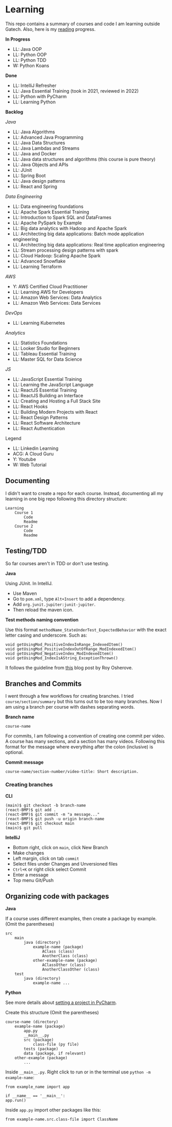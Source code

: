 # Learning

This repo contains a summary of courses and code I am learning outside Gatech. Also, here is my [reading](https://github.com/tomordonez/reading) progress.

**In Progress**

* LL: Java OOP
* LL: Python OOP
* LL: Python TDD
* W: Python Koans

**Done**

* LL: IntelliJ Refresher
* LL: Java Essential Training (took in 2021, reviewed in 2022)
* LL: Python with PyCharm
* LL: Learning Python

**Backlog**

*Java*
* LL: Java Algorithms
* LL: Advanced Java Programming
* LL: Java Data Structures
* LL: Java Lambdas and Streams
* LL: Java and Docker
* LL: Java data structures and algorithms (this course is pure theory)
* LL: Java Objects and APIs
* LL: JUnit
* LL: Spring Boot
* LL: Java design patterns
* LL: React and Spring

*Data Engineering*

* LL: Data engineering foundations
* LL: Apache Spark Essential Training
* LL: Introduction to Spark SQL and DataFrames
* LL: Apache PySpark by Example
* LL: Big data analytics with Hadoop and Apache Spark
* LL: Architecting big data applications: Batch mode application engineering
* LL: Architecting big data applications: Real time application engineering
* LL: Stream processing design patterns with spark
* LL: Cloud Hadoop: Scaling Apache Spark
* LL: Advanced Snowflake
* LL: Learning Terraform

*AWS*
* Y: AWS Certified Cloud Practitioner
* LL: Learning AWS for Developers
* LL: Amazon Web Services: Data Analytics
* LL: Amazon Web Services: Data Services

*DevOps*
* LL: Learning Kubernetes

*Analytics*
* LL: Statistics Foundations
* LL: Looker Studio for Beginners
* LL: Tableau Essential Training
* LL: Master SQL for Data Science

*JS*
* LL: JavaScript Essential Training
* LL: Learning the JavaScript Language
* LL: ReactJS Essential Training
* LL: ReactJS Building an Interface
* LL: Creating and Hosting a Full Stack Site
* LL: React Hooks
* LL: Building Modern Projects with React
* LL: React Design Patterns
* LL: React Software Architecture
* LL: React Authentication

Legend

* LL: Linkedin Learning
* ACG: A Cloud Guru
* Y: Youtube
* W: Web Tutorial

## Documenting

I didn't want to create a repo for each course. Instead, documenting all my learning in one big repo following this directory structure:

    Learning
        Course 1
            Code
            Readme
        Course 2
            Code
            Readme

## Testing/TDD

So far courses aren't in TDD or don't use testing.

**Java**

Using JUnit. In IntelliJ.

* Use Maven
* Go to `pom.xml`, type `Alt+Insert` to add a dependency.
* Add `org.junit.jupiter:junit-jupiter`.
* Then reload the maven icon.

**Test methods naming convention**

Use this format `methodName_StateUnderTest_ExpectedBehavior` with the exact letter casing and underscore. Such as:

    void getUsingMod_PositiveIndexInRange_IndexedItem()
    void getUsingMod_PositiveIndexOutOfRange_ModIndexedItem()
    void getUsingMod_NegativeIndex_ModIndexedItem()
    void getUsingMod_IndexIsAString_ExceptionThrown()

It follows the guideline from [this](https://osherove.com/blog/2005/4/3/naming-standards-for-unit-tests.html) blog post by Roy Osherove.

## Branches and Commits

I went through a few workflows for creating branches. I tried `course/section/summary` but this turns out to be too many branches. Now I am using a branch per course with dashes separating words.

**Branch name**

    course-name

For commits, I am following a convention of creating one commit per video. A course has many sections, and a section has many videos. Following this format for the message where everything after the colon (inclusive) is optional.

**Commit message**

    course-name/section-number/video-title: Short description.

### Creating branches

**CLI**

    (main)$ git checkout -b branch-name 
    (react-BMP)$ git add .
    (react-BMP)$ git commit -m "a message..."
    (react-BMP)$ git push -u origin branch-name
    (react-BMP)$ git checkout main
    (main)$ git pull

**IntelliJ**

* Bottom right, click on `main`, click New Branch
* Make changes
* Left margin, click on tab `commit`
* Select files under Changes and Unversioned files
* `Ctrl+K` or right click select Commit
* Enter a message
* Top menu Git/Push

## Organizing code with packages

**Java**

If a course uses different examples, then create a package by example. (Omit the parentheses)

    src
        main
            java (directory)
                example-name (package)
                    AClass (class)
                    AnotherClass (class)
                other-example-name (package)
                    AClassOther (class)
                    AnotherClassOther (class)
        test
            java (directory)
                example-name ...

**Python**

See more details about [setting a project in PyCharm](https://github.com/tomordonez/learning/tree/main/python-pycharm#setup-a-project).

Create this structure (Omit the parentheses)

    course-name (directory)
        example-name (package)
            app.py
            __main__.py
            src (package)
                class-file (py file)
            tests (package)
            data (package, if relevant)
        other-example (package)
            ...

Inside `__main__.py`. Right click to run or in the terminal use `python -m example-name`:

    from example_name import app
    
    if __name__ == '__main__':
    app.run()

Inside `app.py` import other packages like this:

    from example-name.src.class-file import ClassName
